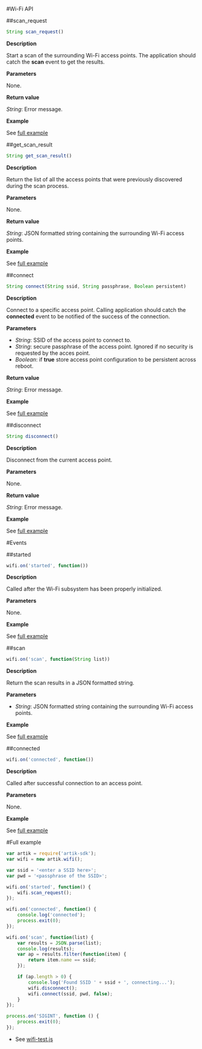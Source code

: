 #Wi-Fi API

##scan_request

```javascript
String scan_request()
```

**Description**

Start a scan of the surrounding Wi-Fi access points. The application
should catch the **scan** event to get the results.

**Parameters**

None.

**Return value**

*String*: Error message.

**Example**

See [full example](#full-example)

##get_scan_result

```javascript
String get_scan_result()
```

**Description**

Return the list of all the access points that were previously discovered during
the scan process.

**Parameters**

None.

**Return value**

*String*: JSON formatted string containing the surrounding Wi-Fi access points.

**Example**

See [full example](#full-example)

##connect

```javascript
String connect(String ssid, String passphrase, Boolean persistent)
```

**Description**

Connect to a specific access point. Calling application should catch the 
**connected** event to be notified of the success of the connection.

**Parameters**

 - *String*: SSID of the access point to connect to.
 - *String*: secure passphrase of the access point. Ignored if no security is
requested by the acces point.
 - *Boolean*: if **true** store access point configuration to be persistent
across reboot.

**Return value**

*String*: Error message.

**Example**

See [full example](#full-example)

##disconnect

```javascript
String disconnect()
```

**Description**

Disconnect from the current access point.

**Parameters**

None.

**Return value**

*String*: Error message.

**Example**

See [full example](#full-example)

#Events

##started

```javascript
wifi.on('started', function())
```
**Description**

Called after the Wi-Fi subsystem has been properly initialized.

**Parameters**

None.

**Example**

See [full example](#full-example)

##scan

```javascript
wifi.on('scan', function(String list))
```
**Description**

Return the scan results in a JSON formatted string.

**Parameters**

 - *String*: JSON formatted string containing the surrounding Wi-Fi access points.

**Example**

See [full example](#full-example)

##connected

```javascript
wifi.on('connected', function())
```
**Description**

Called after successful connection to an access point.

**Parameters**

None.

**Example**

See [full example](#full-example)

#Full example

```javascript
var artik = require('artik-sdk');
var wifi = new artik.wifi();

var ssid = '<enter a SSID here>';
var pwd = '<passphrase of the SSID>';

wifi.on('started', function() {
	wifi.scan_request();
});

wifi.on('connected', function() {
	console.log('connected');
	process.exit(0);
});

wifi.on('scan', function(list) {
	var results = JSON.parse(list);
	console.log(results);
	var ap = results.filter(function(item) {
		return item.name == ssid;
	});

	if (ap.length > 0) {
		console.log('Found SSID ' + ssid + ', connecting...');
		wifi.disconnect();
		wifi.connect(ssid, pwd, false);
	}
});

process.on('SIGINT', function () {
	process.exit(0);
});
```

   * See [wifi-test.js](/test/wifi-test.js)
